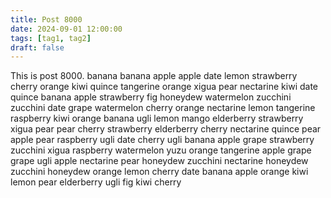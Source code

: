 ```yaml
---
title: Post 8000
date: 2024-09-01 12:00:00
tags: [tag1, tag2]
draft: false
---
```

This is post 8000.
banana
banana
apple
apple
date
lemon
strawberry
cherry
orange
kiwi
quince
tangerine
orange
xigua
pear
nectarine
kiwi
date
quince
banana
apple
strawberry
fig
honeydew
watermelon
zucchini
zucchini
date
grape
watermelon
cherry
orange
nectarine
lemon
tangerine
raspberry
kiwi
orange
banana
ugli
lemon
mango
elderberry
strawberry
xigua
pear
pear
cherry
strawberry
elderberry
cherry
nectarine
quince
pear
apple
pear
raspberry
ugli
date
cherry
ugli
banana
apple
grape
strawberry
zucchini
xigua
raspberry
watermelon
yuzu
orange
tangerine
apple
grape
grape
ugli
apple
nectarine
pear
honeydew
zucchini
nectarine
honeydew
zucchini
honeydew
orange
lemon
cherry
date
banana
apple
orange
kiwi
lemon
pear
elderberry
ugli
fig
kiwi
cherry
